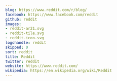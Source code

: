 ```yaml
---
blog: https://www.reddit.com/r/blog/
facebook: https://www.facebook.com/reddit
github: reddit
images:
- reddit-ar21.svg
- reddit-tile.svg
- reddit-icon.svg
logohandle: reddit
skipped: 0
sort: reddit
title: Reddit
twitter: reddit
website: https://www.reddit.com/
wikipedia: https://en.wikipedia.org/wiki/Reddit
---
```

